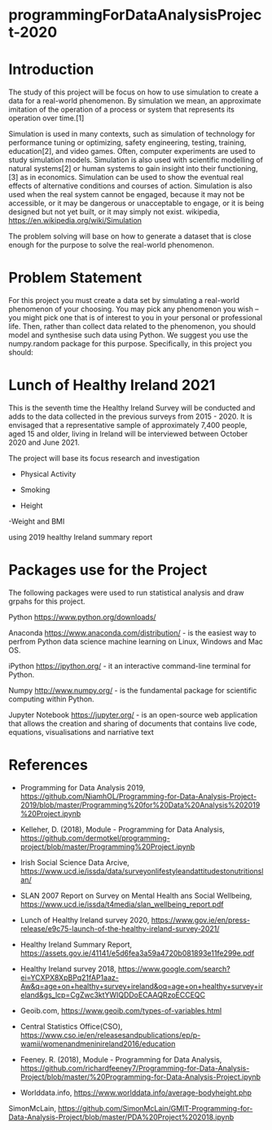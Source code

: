 # programmingForDataAnalysisProject-2020


# Introduction
The study of this project will be focus on how to use simulation to create a data for a real-world phenomenon. By simulation we mean, an approximate imitation of the operation of a process or system that represents its operation over time.[1]

Simulation is used in many contexts, such as simulation of technology for performance tuning or optimizing, safety engineering, testing, training, education[2], and video games. Often, computer experiments are used to study simulation models. Simulation is also used with scientific modelling of natural systems[2] or human systems to gain insight into their functioning,[3] as in economics. Simulation can be used to show the eventual real effects of alternative conditions and courses of action. Simulation is also used when the real system cannot be engaged, because it may not be accessible, or it may be dangerous or unacceptable to engage, or it is being designed but not yet built, or it may simply not exist. wikipedia, https://en.wikipedia.org/wiki/Simulation

The problem solving will base on how to generate a dataset that is close enough for the purpose to solve the real-world phenomenon.

# Problem Statement

For this project you must create a data set by simulating a real-world phenomenon of your choosing. You may pick any phenomenon you wish – you might pick one that is of interest to you in your personal or professional life. Then, rather than collect data related to the phenomenon, you should model and synthesise such data using Python. We suggest you use the numpy.random package for this purpose. Specifically, in this project you should:

# Lunch of Healthy Ireland 2021
This is the seventh time the Healthy Ireland Survey will be conducted and adds to the data collected in the previous surveys from 2015 - 2020. It is envisaged that a representative sample of approximately 7,400 people, aged 15 and older, living in Ireland will be interviewed between October 2020 and June 2021.

The project will base its focus research and investigation

- Physical Activity

- Smoking

- Height

-Weight and BMI

using 2019 healthy Ireland summary report

# Packages use for the Project

The following packages were used to run statistical analysis and draw grpahs for this project.

Python https://www.python.org/downloads/

Anaconda https://www.anaconda.com/distribution/ - is the easiest way to perfrom Python data science machine learning on Linux, Windows and Mac OS.

iPython https://ipython.org/ - it an interactive command-line terminal for Python.

Numpy http://www.numpy.org/ - is the fundamental package for scientific computing within Python.

Jupyter Notebook https://jupyter.org/ - is an open-source web application that allows the creation and sharing of documents that contains live code, equations, visualisations and narriative text

# References

- Programming for Data Analysis 2019, https://github.com/NiamhOL/Programming-for-Data-Analysis-Project-2019/blob/master/Programming%20for%20Data%20Analysis%202019%20Project.ipynb

- Kelleher, D. (2018), Module - Programming for Data Analysis, https://github.com/dermotkel/programming-project/blob/master/Programming%20Project.ipynb

- Irish Social Science Data Arcive, https://www.ucd.ie/issda/data/surveyonlifestyleandattitudestonutritionslan/

- SLAN 2007 Report on Survey on Mental Health ans Social Wellbeing, https://www.ucd.ie/issda/t4media/slan_wellbeing_report.pdf

- Lunch of Healthy Ireland survey 2020, https://www.gov.ie/en/press-release/e9c75-launch-of-the-healthy-ireland-survey-2021/

- Healthy Ireland Summary Report, https://assets.gov.ie/41141/e5d6fea3a59a4720b081893e11fe299e.pdf

- Healthy Ireland survey 2018, https://www.google.com/search?ei=YCXPX8XpBPq21fAP1aaz-Aw&q=age+on+healthy+survey+ireland&oq=age+on+healthy+survey+ireland&gs_lcp=CgZwc3ktYWIQDDoECAAQRzoECCEQC

- Geoib.com, https://www.geoib.com/types-of-variables.html

- Central Statistics Office(CSO), https://www.cso.ie/en/releasesandpublications/ep/p-wamii/womenandmeninireland2016/education

- Feeney. R. (2018), Module - Programming for Data Analysis, https://github.com/richardfeeney7/Programming-for-Data-Analysis-Project/blob/master/%20Programming-for-Data-Analysis-Project.ipynb

- Worlddata.info, https://www.worlddata.info/average-bodyheight.php

SimonMcLain, https://github.com/SimonMcLain/GMIT-Programming-for-Data-Analysis-Project/blob/master/PDA%20Project%202018.ipynb
